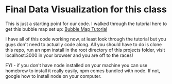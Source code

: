 # Final Data Visualization for this class

This is just a starting point for our code. I walked through the tutorial here to get this bubble map set up:
[Bubble Map Tutorial](https://bost.ocks.org/mike/bubble-map/#initializing)

I have all of this code working now, at least look through the tutorial but you guys don't need to actually code along. All you should have to do is clone this repo, run an npm install in the root directory of this projects folder, visit localhost:3000 in your browser and you are off to the races!

FYI - if you don't have node installed on your machine you can use homebrew to install it really easily, npm comes bundled with node. If not, google how to install node on your computer.
